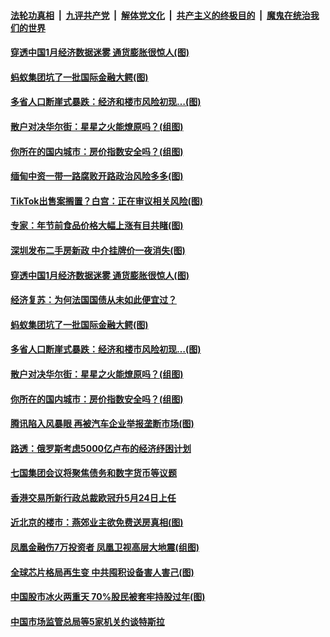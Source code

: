 

####  [法轮功真相](../../../../basic/blob/master/README.md?t=02111431) &nbsp;|&nbsp; [九评共产党](../../../../9ping.md/blob/master/README.md?t=02111431) &nbsp;|&nbsp; [解体党文化](../../../../jtdwh.md/blob/master/README.md?t=02111431)  &nbsp;|&nbsp; [共产主义的终极目的](../../../../gczydzjmd.md/blob/master/README.md?t=02111431) &nbsp;|&nbsp; [魔鬼在统治我们的世界](../../../../mgztzwmdsj.md/blob/master/README.md?t=02111431) 


#### [穿透中国1月经济数据迷雾 通货膨胀很惊人(图)](../pages/p5/962111.md?t=02111431) 

#### [蚂蚁集团坑了一批国际金融大鳄(图)](../pages/p5/962090.md?t=02111431) 

#### [多省人口断崖式暴跌：经济和楼市风险初现…(图)](../pages/p5/962044.md?t=02111431) 

#### [散户对决华尔街：星星之火能燎原吗？(组图)](../pages/p5/962035.md?t=02111431) 

#### [你所在的国内城市：房价指数安全吗？(组图)](../pages/p5/962039.md?t=02111431) 

#### [缅甸中资一带一路腐败开路政治风险多多(图)](../pages/p5/962154.md?t=02111431) 

#### [TikTok出售案搁置？白宫：正在审议相关风险(图)](../pages/p5/962150.md?t=02111431) 

#### [专家：年节前食品价格大幅上涨有目共睹(图)](../pages/p5/962140.md?t=02111431) 


#### [深圳发布二手房新政 中介挂牌价一夜消失(图)](../pages/p5/962127.md?t=02111431) 

#### [穿透中国1月经济数据迷雾 通货膨胀很惊人(图)](../pages/p5/962111.md?t=02111431) 

#### [经济复苏：为何法国国债从未如此便宜过？](../pages/p5/962096.md?t=02111431) 

#### [蚂蚁集团坑了一批国际金融大鳄(图)](../pages/p5/962090.md?t=02111431) 

#### [多省人口断崖式暴跌：经济和楼市风险初现…(图)](../pages/p5/962044.md?t=02111431) 

#### [散户对决华尔街：星星之火能燎原吗？(组图)](../pages/p5/962035.md?t=02111431) 

#### [你所在的国内城市：房价指数安全吗？(组图)](../pages/p5/962039.md?t=02111431) 

#### [腾讯陷入风暴眼 再被汽车企业举报垄断市场(图)](../pages/p5/962015.md?t=02111431) 

#### [路透：俄罗斯考虑5000亿卢布的经济纾困计划](../pages/p5/961988.md?t=02111431) 

#### [七国集团会议将聚焦债务和数字货币等议题](../pages/p5/961985.md?t=02111431) 

#### [香港交易所新行政总裁欧冠升5月24日上任](../pages/p5/961983.md?t=02111431) 

#### [近北京的楼市：燕郊业主欲免费送房真相(图)](../pages/p5/961980.md?t=02111431) 

#### [凤凰金融伤7万投资者 凤凰卫视高层大地震(组图)](../pages/p5/961978.md?t=02111431) 

#### [全球芯片格局再生变 中共囤积设备害人害己(图)](../pages/p5/961975.md?t=02111431) 

#### [中国股市冰火两重天 70%股民被套牢持股过年(图)](../pages/p5/961909.md?t=02111431) 

#### [中国市场监管总局等5家机关约谈特斯拉](../pages/p5/961966.md?t=02111431) 

